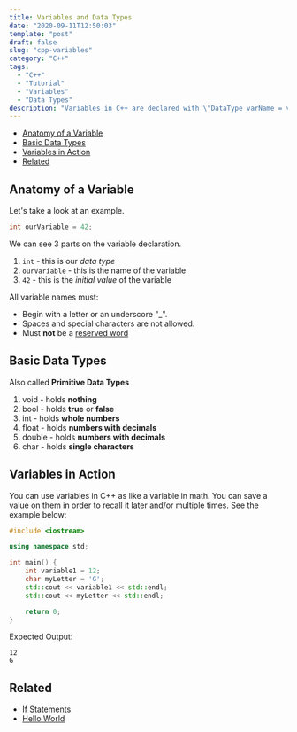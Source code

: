 ```yaml
---
title: Variables and Data Types
date: "2020-09-11T12:50:03"
template: "post"
draft: false 
slug: "cpp-variables"
category: "C++"
tags:
  - "C++"
  - "Tutorial"
  - "Variables"
  - "Data Types"
description: "Variables in C++ are declared with \"DataType varName = value;\". The name of the variable can be anyting you want while putting the value during declaration is optional."
---
```


- [Anatomy of a Variable](#anatomy-of-a-variable)
- [Basic Data Types](#basic-data-types)
- [Variables in Action](#variables-in-action)
- [Related](#related)

## Anatomy of a Variable

Let's take a look at an example.

```cpp
int ourVariable = 42;
```

We can see 3 parts on the variable declaration.
1. `int` - this is our *data type*
2. `ourVariable` - this is the name of the variable
3. `42` - this is the *initial value* of the variable

All variable names must:
- Begin with a letter or an underscore "_".
- Spaces and special characters are not allowed.
- Must **not** be a [reserved word](https://en.cppreference.com/w/cpp/keyword)

## Basic Data Types

Also called **Primitive Data Types**
1. void - holds **nothing**
2. bool - holds **true** or **false**
2. int - holds **whole numbers**
3. float - holds **numbers with decimals**
4. double - holds **numbers with decimals**
5. char - holds **single characters**

## Variables in Action

You can use variables in C++ as like a variable in math. You can save a value on them in order to recall it later and/or multiple times. See the example below:

```cpp
#include <iostream>

using namespace std;

int main() {
    int variable1 = 12;
    char myLetter = 'G';
    std::cout << variable1 << std::endl;
    std::cout << myLetter << std::endl;

    return 0;
}
```

Expected Output:

```
12
G
```

## Related

- [If Statements](/posts/cpp-if-statements)
- [Hello World](/posts/cpp-hello-world)